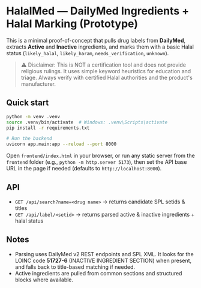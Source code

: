 # HalalMed — DailyMed Ingredients + Halal Marking (Prototype)

This is a minimal proof-of-concept that pulls drug labels from **DailyMed**,
extracts **Active** and **Inactive** ingredients, and marks them with a basic
Halal status (`likely_halal`, `likely_haram`, `needs_verification`, `unknown`).

> ⚠️ Disclaimer: This is NOT a certification tool and does not provide religious rulings.
> It uses simple keyword heuristics for education and triage. Always verify with
> certified Halal authorities and the product's manufacturer.

## Quick start

```bash
python -m venv .venv
source .venv/bin/activate  # Windows: .venv\Scripts\activate
pip install -r requirements.txt

# Run the backend
uvicorn app.main:app --reload --port 8000
```

Open `frontend/index.html` in your browser, or run any static server
from the `frontend` folder (e.g., `python -m http.server 5173`), then set
the API base URL in the page if needed (defaults to `http://localhost:8000`).

## API

- `GET /api/search?name=<drug name>` → returns candidate SPL setids & titles
- `GET /api/label/<setid>` → returns parsed active & inactive ingredients + halal status

## Notes

- Parsing uses DailyMed v2 REST endpoints and SPL XML. It looks for the
  LOINC code **51727-6** (INACTIVE INGREDIENT SECTION) when present, and
  falls back to title-based matching if needed.
- Active ingredients are pulled from common sections and structured blocks
  where available.

